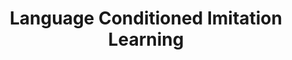 ---
layout: page
title: Language Conditioned Imitation Learning
description: PyTorch reimplementation of BC-Z
redirect: https://chahyon-ku.github.io/bcz-pytorch/
img: assets/projects/bcz_pytorch/preview.gif
importance: 1
category: highlight
---